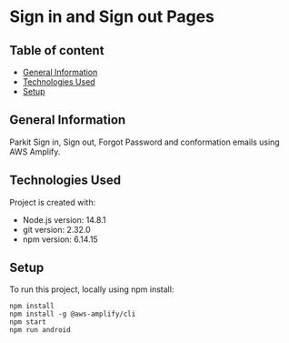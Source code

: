# Sign in and Sign out Pages
## Table of content
* [General Information](#general-information)
* [Technologies Used](#technologies)
* [Setup](#setup)

## General Information
Parkit Sign in, Sign out, Forgot Password and conformation emails using AWS Amplify.

## Technologies Used
Project is created with:
* Node.js version: 14.8.1
* git version: 2.32.0
* npm version: 6.14.15

## Setup
To run this project, locally using npm install:
```
npm install
npm install -g @aws-amplify/cli
npm start
npm run android
```
